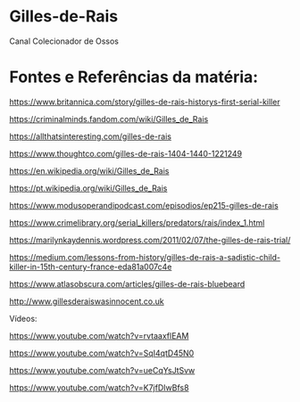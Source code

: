 # Gilles-de-Rais
Canal Colecionador de Ossos

# Fontes e Referências da matéria:

https://www.britannica.com/story/gilles-de-rais-historys-first-serial-killer

https://criminalminds.fandom.com/wiki/Gilles_de_Rais

https://allthatsinteresting.com/gilles-de-rais

https://www.thoughtco.com/gilles-de-rais-1404-1440-1221249

https://en.wikipedia.org/wiki/Gilles_de_Rais

https://pt.wikipedia.org/wiki/Gilles_de_Rais

https://www.modusoperandipodcast.com/episodios/ep215-gilles-de-rais

https://www.crimelibrary.org/serial_killers/predators/rais/index_1.html

https://marilynkaydennis.wordpress.com/2011/02/07/the-gilles-de-rais-trial/

https://medium.com/lessons-from-history/gilles-de-rais-a-sadistic-child-killer-in-15th-century-france-eda81a007c4e

https://www.atlasobscura.com/articles/gilles-de-rais-bluebeard

http://www.gillesderaiswasinnocent.co.uk



Vídeos: 

https://www.youtube.com/watch?v=rvtaaxflEAM

https://www.youtube.com/watch?v=SqI4qtD45N0

https://www.youtube.com/watch?v=ueCqYsJtSvw

https://www.youtube.com/watch?v=K7jfDIwBfs8
